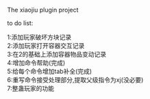 The xiaojiu plugin project  

to do list:

1:添加玩家破坏方块记录  
2:添加玩家打开容器交互记录  
3:在2的基础上添加容器物品变动记录  
4:增加命令帮助(完成)  
5:给每个命令增加tab补全(完成)  
6:重写命令接受处理部分,提取父级指令为xj(没必要)  
7:整蛊玩家的功能
